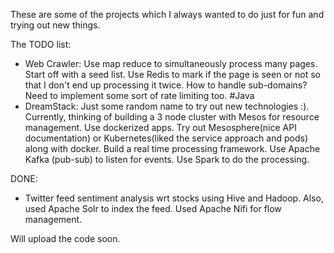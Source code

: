 These are some of the projects which I always wanted to do just for fun and trying out new things.

The TODO list:
- Web Crawler: Use map reduce to simultaneously process many pages. Start off with a seed list. Use Redis to mark if the page is seen or   not so that I don't end up processing it twice. How to handle sub-domains? Need to implement some sort of rate limiting too. #Java
- DreamStack: Just some random name to try out new technologies :). 
  Currently, thinking of building a 3 node cluster with Mesos for resource management. Use dockerized apps. Try out Mesosphere(nice API    documentation) or Kubernetes(liked the service approach and pods) along with docker.
  Build a real time processing framework. Use Apache Kafka (pub-sub) to listen for events. Use Spark to do the processing.

DONE:
- Twitter feed sentiment analysis wrt stocks using Hive and Hadoop. Also, used Apache Solr to index the feed.
  Used Apache Nifi for flow management.


Will upload the code soon.
